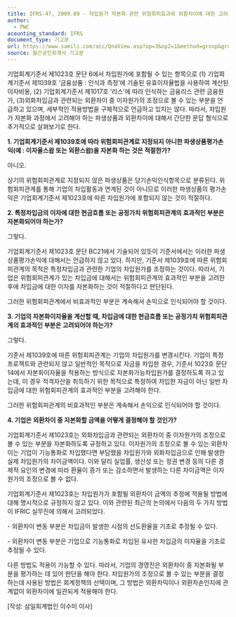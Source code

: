 ```yaml
---
title: IFRS-47, 2009.09 - 차입원가 자본화 관련 위험회피효과와 외환차이에 대한 고려
author:
  - PWC
acounting_standard: IFRS
document_type: 기고문
url: https://www.samili.com/acc/QnaView.asp?op=3&op2=1&method=group&group=2086-15;1&orgcode=0&searchword=&page=32&code=IFRS%2D47%3A200909
source: 월간공인회계사 기고문
---
```

기업회계기준서 제1023호 문단 6에서 차입원가에 포함될 수 있는 항목으로 (1) 기업회계기준서 제1039호 ‘금융상품 : 인식과 측정’에 기술된 유효이자율법을 사용하여 계산된 이자비용, (2) 기업회계기준서 제1017호 ‘리스’에 따라 인식하는 금융리스 관련 금융원가, (3)외화차입금과 관련되는 외환차이 중 이자원가의 조정으로 볼 수 있는 부분을 언급하고 있으며, 세부적인 적용방법을 구체적으로 언급하고 있지는 않다. 따라서, 차입원가 자본화 과정에서 고려해야 하는 파생상품과 외환차이에 대해서 간단한 문답 형식으로 추가적으로 살펴보기로 한다.

  

**1\. 기업회계기준서 제1039호에 따라 위험회피관계로 지정되지 아니한 파생상품평가손익(예 : 이자율스왑 또는 외환스왑)을 자본화 하는 것은 적절한가?**

아니오.

상기의 위험회피관계로 지정되지 않은 파생상품은 당기손익인식항목으로 분류된다. 위험회피관계를 통해 기업의 차입활동과 연계된 것이 아니므로 이러한 파생상품의 평가손익은 기업회계기준서 제1023호에 따른 차입원가에 포함되지 않는 것이 적절하다.

  

**2\. 특정차입금의 이자에 대한 현금흐름 또는 공정가치 위험회피관계의 효과적인 부분은 자본화되어야 하는가?**

그렇다.

기업회계기준서 제1023호 문단 BC21에서 기술되어 있듯이 기준서에서는 이러한 파생상품평가손익에 대해서는 언급하지 않고 있다. 하지만, 기준서 제1039호에 따른 위험회피관계의 목적은 특정차입금과 관련한 기업의 차입원가를 조정하는 것이다. 따라서, 기업은 위험회피관계가 있는 차입금에 대해서는 위험회피관계의 효과적인 부분을 고려한 후에 차입금에 대한 이자를 자본화하는 것이 적절하다고 판단된다.

그러한 위험회피관계에서 비효과적인 부분은 계속해서 손익으로 인식되어야 할 것이다.

  

**3\. 기업의 자본화이자율을 계산할 때, 차입금에 대한 현금흐름 또는 공정가치 위험회피관계의 효과적인 부분은 고려되어야 하는가?**

그렇다.

기준서 제1039호에 따른 위험회피관계는 기업의 차입원가를 변경시킨다. 기업이 특정 프로젝트와 관련되지 않고 일반적인 목적으로 자금을 차입한 경우, 기준서 1023호 문단 14에서 자본화이자율을 적용하는 방식으로 자본화가능차입원가를 결정하도록 하고 있는데, 이 경우 적격자산을 취득하기 위한 목적으로 특정하여 차입한 자금이 아닌 일반 차입금에 대한 위험회피관계의 효과적인 부분을 고려해야 한다.

그러한 위험회피관계의 비효과적인 부분은 계속해서 손익으로 인식되어야 할 것이다.

  

**4\. 기업은 외환차이 중 자본화할 금액을 어떻게 결정해야 할 것인가?**

기업회계기준서 제1023호는 외화차입금과 관련되는 외환차이 중 이자원가의 조정으로 볼 수 있는 부분을 자본화하도록 규정하고 있다. 이자원가의 조정으로 볼 수 있는 외환차이는 기업이 기능통화로 차입했다면 부담했을 차입원가와 외화차입금으로 인해 발생한 실제 차입원가의 차이금액이다. 이와 달리 실업률, 생산성 또는 정권 변경 등의 다른 경제적 요인의 변경에 따라 환율이 증가 또는 감소하면서 발생하는 다른 차이금액은 이자원가의 조정으로 볼 수 없다.

기업회계기준서 제1023호는 차입원가가 포함될 외환차이 금액의 추정에 적용될 방법에 대해 명시적으로 규정하지 않고 있다. 이와 관련된 최근의 논의에서 다음의 두 가지 방법이 IFRIC 실무진에 의해서 고려되었다.

\- 외환차이 변동 부분은 차입금이 발생한 시점의 선도환율을 기초로 추정될 수 있다.

\- 외환차이 변동 부분은 기업으로 기능통화로 차입된 유사한 차입금의 이자율을 기초로 추정될 수 있다.

다른 방법도 적용이 가능할 수 있다. 따라서, 기업의 경영진은 외환차이 중 자본화될 부분을 평가하는 데 있어 판단을 해야 한다. 차입원가의 조정으로 볼 수 있는 부분을 결정하는데 사용된 방법은 회계정책의 선택이며, 그 방법은 외환차익이나 외환차손인지에 관계없이 외환차이에 일관되게 적용해야 한다.

  

\[작성: 삼일회계법인 이수미 이사\]